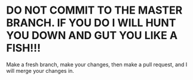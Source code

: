 DO NOT COMMIT TO THE MASTER BRANCH. IF YOU DO I WILL HUNT YOU DOWN AND GUT YOU LIKE A FISH!!!
======

Make a fresh branch, make your changes, then make a pull request, and I will merge your changes in.